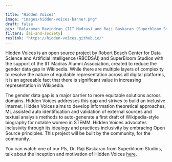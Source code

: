 ```yaml
---

title: "Hidden Voices"
image: "images/hidden-voices-banner.png"
draft: false
pis: "Balaraman Ravindran (IIT Madras) and Raji Baskaran (Superbloom Studios"
filters: [ai-and-society]
reslink: "https://hidden-voices.github.io/"
---
```


Hidden Voices is an open source project by Robert Bosch Center for Data Science and Artificial Intelligence (RBCDSAI) and SuperBloom Studios with the support of the IIT Madras Alumni Association, created to reduce the gender data gap in Wikipedia. While there are multiple layers of complexity to resolve the nature of equitable representation across all digital platforms, it is an agreeable fact that there is significant value in increasing representation in Wikipedia.

The gender data gap is a major barrier to more equitable solutions across domains. Hidden Voices addresses this gap and strives to build an inclusive internet. Hidden Voices aims to develop information theoretical approaches, ML assisted auto identification and validation of external sources and textual analysis methods to auto-generate a first draft of Wikipedia-style biography for notable women in STEMM. Hidden Voices advocates inclusivity through its idealogy and practices inclusivity by embracing Open Source principles. This project will be built by the community, for the community.

You can watch one of our PIs, Dr. Raji Baskaran from Superbloom Studios, talk about the inception and motivation of Hidden Voices [here](https://www.canva.com/design/DAFcFv9xKDk/_TfCIYyPrfoI66cYnyHJWA/view?utm_content=DAFcFv9xKDk&utm_campaign=designshare&utm_medium=link&utm_source=recording_view).